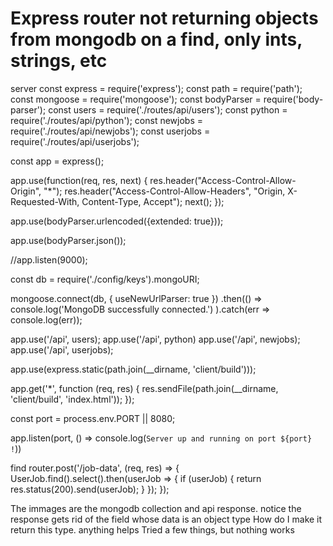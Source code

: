 
# Express router not returning objects from mongodb on a find, only ints, strings, etc

server
const express = require('express');
const path = require('path');
const mongoose = require('mongoose');
const bodyParser = require('body-parser');
const users = require('./routes/api/users');
const python = require('./routes/api/python');
const newjobs = require('./routes/api/newjobs');
const userjobs = require('./routes/api/userjobs');


const app = express();

app.use(function(req, res, next) {
    res.header("Access-Control-Allow-Origin", "*");
    res.header("Access-Control-Allow-Headers", "Origin, X-Requested-With, Content-Type, Accept");
    next();
});

app.use(bodyParser.urlencoded({extended: true}));

app.use(bodyParser.json());

//app.listen(9000);

const db = require('./config/keys').mongoURI;

mongoose.connect(db, { useNewUrlParser: true })
    .then(() =>
        console.log('MongoDB successfully connected.')
    ).catch(err => console.log(err));


app.use('/api', users);
app.use('/api', python)
app.use('/api', newjobs);
app.use('/api', userjobs);

app.use(express.static(path.join(__dirname, 'client/build')));

app.get('*', function (req, res) {
    res.sendFile(path.join(__dirname, 'client/build', 'index.html'));
});

const port = process.env.PORT || 8080;

app.listen(port, () => console.log(`Server up and running on port ${port} !`))


find
router.post('/job-data', (req, res) => {
    UserJob.find().select().then(userJob => {
        if (userJob) {
            return res.status(200).send(userJob);
        }
    });
});

The immages are the mongodb collection and api response. notice the response gets rid of the field whose data is an object type
How do I make it return this type. anything helps
Tried a few things, but nothing works

        